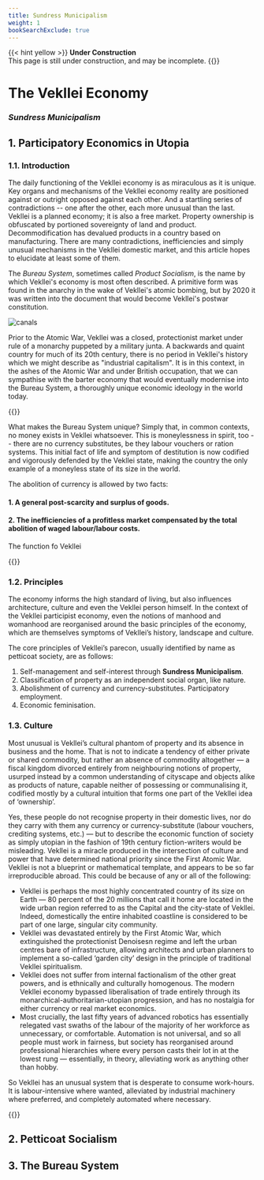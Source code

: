 ```yaml
---
title: Sundress Municipalism
weight: 1
bookSearchExclude: true
---
```


{{< hint yellow >}}
**Under Construction**  
This page is still under construction, and may be incomplete.
{{</hint>}}

# The Vekllei Economy
### *Sundress Municipalism*

## 1. Participatory Economics in Utopia

### 1.1. Introduction



The daily functioning of the Vekllei economy is as miraculous as it is unique. Key organs and mechanisms of the Vekllei economy reality are positioned against or outright opposed against each other. And a startling series of contradictions -- one after the other, each more unusual than the last. Vekllei is a planned economy; it is also a free market. Property ownership is obfuscated by portioned sovereignty of land and product. Decommodification has devalued products in a country based on manufacturing. There are many contradictions, inefficiencies and simply unusual mechanisms in the Vekllei domestic market, and this article hopes to elucidate at least some of them.


The *Bureau System*, sometimes called *Product Socialism*, is the name by which Vekllei's economy is most often described. A primitive form was found in the anarchy in the wake of Vekllei's atomic bombing, but by 2020 it was written into the document that would become Vekllei's postwar constitution.



![canals](https://millmint.studio/images/canal.jpg)

Prior to the Atomic War, Vekllei was a closed, protectionist market under rule of a monarchy puppeted by a military junta. A backwards and quaint country for much of its 20th century, there is no period in Vekllei's history which we might describe as "industrial capitalism". It is in this context, in the ashes of the Atomic War and under British occupation, that we can sympathise with the barter economy that would eventually modernise into the Bureau System, a thoroughly unique economic ideology in the world today.

{{</columns >}}

What makes the Bureau System unique? Simply that, in common contexts, no money exists in Vekllei whatsoever. This is moneylessness in spirit, too -- there are no currency substitutes, be they labour vouchers or ration systems. This initial fact of life and symptom of destitution is now codified and vigorously defended by the Vekllei state, making the country the only example of a moneyless state of its size in the world.

The abolition of currency is allowed by two facts:



#### 1. A general post-scarcity and surplus of goods.



#### 2. The inefficiencies of a profitless market compensated by the total abolition of waged labour/labour costs.

The function fo Vekllei

{{</columns >}}

### 1.2. Principles

The economy informs the high standard of living, but also influences architecture, culture and even the Vekllei person himself. In the context of the Vekllei participist economy, even the notions of manhood and womanhood are reorganised around the basic principles of the economy, which are themselves symptoms of Vekllei’s history, landscape and culture.

The core principles of Vekllei’s parecon, usually identified by name as petticoat society, are as follows:

1. Self-management and self-interest through **Sundress Municipalism**.
2. Classification of property as an independent social organ, like nature.
3. Abolishment of currency and currency-substitutes.
Participatory employment.
4. Economic feminisation.

### 1.3. Culture


Most unusual is Vekllei’s cultural phantom of property and its absence in business and the home. That is not to indicate a tendency of either private or shared commodity, but rather an absence of commodity altogether — a fiscal kingdom divorced entirely from neighbouring notions of property, usurped instead by a common understanding of cityscape and objects alike as products of nature, capable neither of possessing or communalising it, codified mostly by a cultural intuition that forms one part of the Vekllei idea of ‘ownership’.

Yes, these people do not recognise property in their domestic lives, nor do they carry with them any currency or currency-substitute (labour vouchers, crediting systems, etc.) — but to describe the economic function of society as simply utopian in the fashion of 19th century fiction-writers would be misleading. Vekllei is a miracle produced in the intersection of culture and power that have determined national priority since the First Atomic War. Vekllei is not a blueprint or mathematical template, and appears to be so far irreproducible abroad. This could be because of any or all of the following:



- Vekllei is perhaps the most highly concentrated country of its size on Earth — 80 percent of the 20 millions that call it home are located in the wide urban region referred to as the Capital and the city-state of Vekllei. Indeed, domestically the entire inhabited coastline is considered to be part of one large, singular city community.
- Vekllei was devastated entirely by the First Atomic War, which extinguished the protectionist Denoisesn regime and left the urban centres bare of infrastructure, allowing architects and urban planners to implement a so-called ‘garden city’ design in the principle of traditional Vekllei spiritualism.
- Vekllei does not suffer from internal factionalism of the other great powers, and is ethnically and culturally homogenous.
The modern Vekllei economy bypassed liberalisation of trade entirely through its monarchical-authoritarian-utopian progression, and has no nostalgia for either currency or real market economics.
- Most crucially, the last fifty years of advanced robotics has essentially relegated vast swaths of the labour of the majority of her workforce as unnecessary, or comfortable. Automation is not universal, and so all people must work in fairness, but society has reorganised around professional hierarchies where every person casts their lot in at the lowest rung  — essentially, in theory, alleviating work as anything other than hobby.

So Vekllei has an unusual system that is desperate to consume work-hours. It is labour-intensive where wanted, alleviated by industrial machinery where preferred, and completely automated where necessary.

{{</columns >}}

## 2. Petticoat Socialism

## 3. The Bureau System
